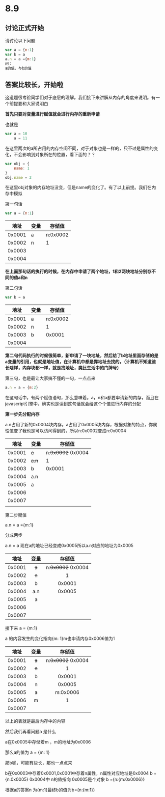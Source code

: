 # 8.9

## 讨论正式开始

请讨论以下问题

```javascript
var a = {n:1}
var b = a
a.n = a ={m:1}
问：
a的值，与b的值
```

## 答案比较长，开始啦

这道题很考验同学们对于底层的理解。我们接下来讲解从内存的角度来说明。有一个前提要和大家说明白

**首先只要对变量进行赋值就会进行内存的重新申请**

也就是

```javascript
var a = 10
	a = 11
```

在这里两次的a所占用的内存空间不同，对于对象也是一样的，只不过是属性的变化，不会影响到对象所在的位置，看下面的？？

```javascript
var obj = {
    name: 1
}
obj.name = 2
```

在这里obj对象的内存地址没变，但是name的变化了。有了以上前提。我们在内存中模拟

第一句话

```javascript
var a = {n:1}
```

| 地址   | 变量 | 存储值   |
| ------ | ---- | -------- |
| 0x0001 | a    | n:0x0002 |
| 0x0002 | n    | 1        |
| 0x0003 |      |          |
| 0x0004 |      |          |

**在上面那句话的执行的时候，在内存中申请了两个地址，1和2两块地址分别存不同的值a和n**

第二句话

```javascript
var b = a
```

| 地址   | 变量 | 存储值   |
| ------ | ---- | -------- |
| 0x0001 | a    | n:0x0002 |
| 0x0002 | n    | 1        |
| 0x0003 | b    | 0x0001   |
| 0x0004 |      |          |

**第二句代码执行的时候很简单，新申请了一块地址，然后给了b地址里面存储的是a变量的引用，也就是地址值，在计算机中都是靠地址去找的，（计算机不知道谁长啥样，内存块都一样，就是找地址，类比生活中的门牌号）**

第三句，也是最让大家搞不懂的一句，一点点来

```javascript
a.n = a = {m:2}
```

在这句话中，有两个赋值语句，那么意味着，a，n和a都要申请新的内存，而且在javascript引擎中，确实也是读到这句话就会给这个个值进行内存的分配

**第一步先分配内存**

a.n占用了新的0x0004块内存，a占用了0x0005块内存，根据对象的特点，你属性值变了我也是可以访问得到的，所以n:0x0002变成n:0x0004

| 地址   | 变量    | 存储值                |
| ------ | ------- | --------------------- |
| 0x0001 | ~~a~~   | n:~~0x0002~~   0x0004 |
| 0x0002 | ~~a.n~~ | 1                     |
| 0x0003 | b       | 0x0001                |
| 0x0004 | a.n     |                       |
| 0x0005 | a       |                       |
| 0x0006 |         |                       |
| 0x0007 |         |                       |
|        |         |                       |

第二步赋值

a.n = a ={m:1}

分成两步

a.n = a 现在a的地址已经变成0x0005所以a.n对应的地址为0x0005

|  地址  | 变量  |        存储值        |
| :----: | :---: | :------------------: |
| 0x0001 | ~~a~~ | n:~~0x0002~~  0x0004 |
| 0x0002 | ~~n~~ |          1           |
| 0x0003 |   b   |        0x0001        |
| 0x0004 |  a.n  |        0x0005        |
| 0x0005 |   a   |                      |
| 0x0006 |       |                      |
| 0x0007 |       |                      |

接下来 a = {m:1}

a 的内容发生的变化指向{m: 1}m也申请内存0x0006值为1

|  地址  | 变量  |        存储值        |
| :----: | :---: | :------------------: |
| 0x0001 | ~~a~~ | n:~~0x0002~~  0x0004 |
| 0x0002 | ~~n~~ |          1           |
| 0x0003 |   b   |        0x0001        |
| 0x0004 |   n   |        0x0005        |
| 0x0005 |   a   |       m:0x0006       |
| 0x0006 |   m   |          1           |
| 0x0007 |       |                      |

以上的表就是最后内存中的内容

然后我们再看问题a 是什么

a在0x0005中存储着m ，m的地址为0x0006

那么a的值为 a = {m: 1}

那b呢，可能有些长，那也一点点来

b在0x0003中存着0x0001,0x0001中存着n属性，n属性对应地址是0x0004 b = {n:0x0005} 0x0004中 n的值指向 0x0005是个对象 b ={n:{m:0x0006}}

根据a的答案n 为{m:1}最终b的值为b={n:{m:1}}